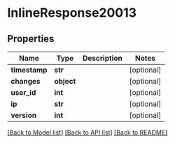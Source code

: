 # InlineResponse20013

## Properties
Name | Type | Description | Notes
------------ | ------------- | ------------- | -------------
**timestamp** | **str** |  | [optional] 
**changes** | **object** |  | [optional] 
**user_id** | **int** |  | [optional] 
**ip** | **str** |  | [optional] 
**version** | **int** |  | [optional] 

[[Back to Model list]](../README.md#documentation-for-models) [[Back to API list]](../README.md#documentation-for-api-endpoints) [[Back to README]](../README.md)

